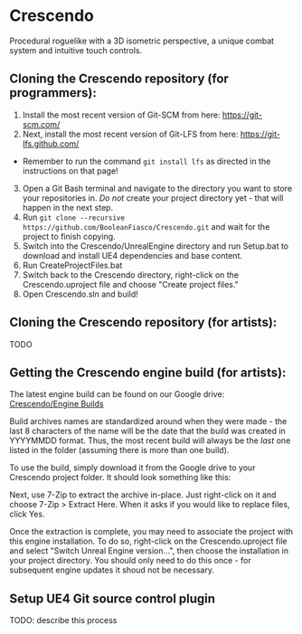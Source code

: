 # Crescendo
Procedural roguelike with a 3D isometric perspective, a unique combat system and intuitive touch controls.

## Cloning the Crescendo repository (for programmers):
1. Install the most recent version of Git-SCM from here: https://git-scm.com/
2. Next, install the most recent version of Git-LFS from here: https://git-lfs.github.com/
  * Remember to run the command `git install lfs` as directed in the instructions on that page!
3. Open a Git Bash terminal and navigate to the directory you want to store your repositories in. *Do not* create your project directory yet - that will happen in the next step.
4. Run `git clone --recursive https://github.com/BooleanFiasco/Crescendo.git` and wait for the project to finish copying.
5. Switch into the Crescendo/UnrealEngine directory and run Setup.bat to download and install UE4 dependencies and base content.
6. Run CreateProjectFiles.bat
7. Switch back to the Crescendo directory, right-click on the Crescendo.uproject file and choose "Create project files."
8. Open Crescendo.sln and build!

## Cloning the Crescendo repository (for artists):
TODO

## Getting the Crescendo engine build (for artists):
The latest engine build can be found on our Google drive: [Crescendo/Engine Builds](https://drive.google.com/open?id=0B2s873J_IiIEV1FmVUgyUk95azQ)

Build archives names are standardized around when they were made - the last 8 characters of the name will be the date that the build was created in YYYYMMDD format. Thus, the most recent build will always be the *last* one listed in the folder (assuming there is more than one build).

To use the build, simply download it from the Google drive to your Crescendo project folder. It should look something like this:

Next, use 7-Zip to extract the archive in-place. Just right-click on it and choose 7-Zip > Extract Here. When it asks if you would like to replace files, click Yes.

Once the extraction is complete, you may need to associate the project with this engine installation. To do so, right-click on the Crescendo.uproject file and select "Switch Unreal Engine version...", then choose the installation in your project directory. You should only need to do this once - for subsequent engine updates it shoud not be necessary.

## Setup UE4 Git source control plugin
TODO: describe this process
